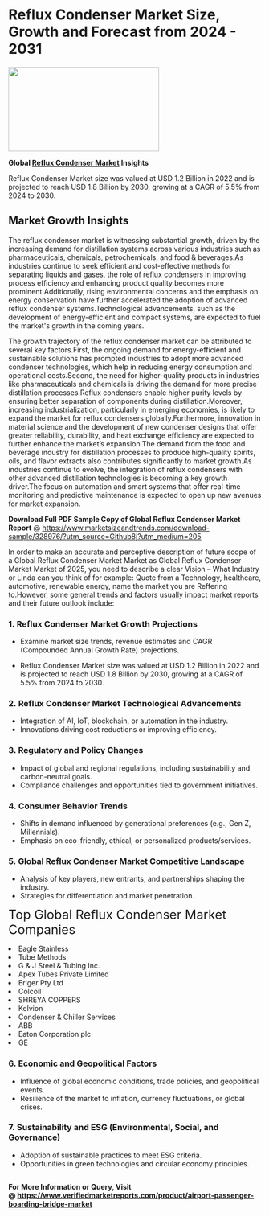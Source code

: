 <H1>Reflux Condenser Market Size, Growth and Forecast from 2024 - 2031</H1><img class="aligncenter size-medium wp-image-584254" src="https://thirdeyenews.in/wp-content/uploads/2024/09/Global-Market-Research-300x168.jpeg" alt="" width="300" height="168" /><p><strong>Global&nbsp;<a href="https://www.marketsizeandtrends.com/download-sample/328976/?utm_source=Github8j?utm_medium=205">Reflux Condenser Market</a> Insights</strong></p><p>Reflux Condenser Market size was valued at USD 1.2 Billion in 2022 and is projected to reach USD 1.8 Billion by 2030, growing at a CAGR of 5.5% from 2024 to 2030.</p><p><h2>Market Growth Insights</h2> The reflux condenser market is witnessing substantial growth, driven by the increasing demand for distillation systems across various industries such as pharmaceuticals, chemicals, petrochemicals, and food & beverages.As industries continue to seek efficient and cost-effective methods for separating liquids and gases, the role of reflux condensers in improving process efficiency and enhancing product quality becomes more prominent.Additionally, rising environmental concerns and the emphasis on energy conservation have further accelerated the adoption of advanced reflux condenser systems.Technological advancements, such as the development of energy-efficient and compact systems, are expected to fuel the market's growth in the coming years.<p>The growth trajectory of the reflux condenser market can be attributed to several key factors.First, the ongoing demand for energy-efficient and sustainable solutions has prompted industries to adopt more advanced condenser technologies, which help in reducing energy consumption and operational costs.Second, the need for higher-quality products in industries like pharmaceuticals and chemicals is driving the demand for more precise distillation processes.Reflux condensers enable higher purity levels by ensuring better separation of components during distillation.Moreover, increasing industrialization, particularly in emerging economies, is likely to expand the market for reflux condensers globally.Furthermore, innovation in material science and the development of new condenser designs that offer greater reliability, durability, and heat exchange efficiency are expected to further enhance the market’s expansion.The demand from the food and beverage industry for distillation processes to produce high-quality spirits, oils, and flavor extracts also contributes significantly to market growth.As industries continue to evolve, the integration of reflux condensers with other advanced distillation technologies is becoming a key growth driver.The focus on automation and smart systems that offer real-time monitoring and predictive maintenance is expected to open up new avenues for market expansion.<p><span class=""><strong>Download Full PDF Sample Copy of Global Reflux Condenser Market Report</strong> @ <a href="https://www.marketsizeandtrends.com/download-sample/328976/?utm_source=Github8j?utm_medium=205" target="_blank">https://www.marketsizeandtrends.com/download-sample/328976/?utm_source=Github8j?utm_medium=205</a></span></p><p>In order to make an accurate and perceptive description of future scope of a Global&nbsp;Reflux Condenser Market Market as Global&nbsp;Reflux Condenser Market Market of 2025, you need to describe a clear Vision &ndash; What Industry or Linda can you think of for example: Quote from a Technology, healthcare, automotive, renewable energy, name the market you are Reffering to.However, some general trends and factors usually impact market reports and their future outlook include:</p><h3>1.&nbsp;<strong>Reflux Condenser Market Growth Projections</strong></h3><ul><li>Examine market size trends, revenue estimates and CAGR (Compounded Annual Growth Rate) projections.</li><li><p>Reflux Condenser Market size was valued at USD 1.2 Billion in 2022 and is projected to reach USD 1.8 Billion by 2030, growing at a CAGR of 5.5% from 2024 to 2030.</p></li></ul><h3>2.&nbsp;<strong>Reflux Condenser Market Technological Advancements</strong></h3><ul><li>Integration of AI, IoT, blockchain, or automation in the industry.</li><li>Innovations driving cost reductions or improving efficiency.</li></ul><h3>3.&nbsp;<strong>Regulatory and Policy Changes</strong></h3><ul><li>Impact of global and regional regulations, including sustainability and carbon-neutral goals.</li><li>Compliance challenges and opportunities tied to government initiatives.</li></ul><h3>4.&nbsp;<strong>Consumer Behavior Trends</strong></h3><ul><li>Shifts in demand influenced by generational preferences (e.g., Gen Z, Millennials).</li><li>Emphasis on eco-friendly, ethical, or personalized products/services.</li></ul><h3>5.&nbsp;<strong>Global Reflux Condenser Market Competitive Landscape</strong></h3><ul><li>Analysis of key players, new entrants, and partnerships shaping the industry.</li><li>Strategies for differentiation and market penetration.</li></ul><p data-pm-slice="1 1 []"><span style="color: inherit; font-family: inherit; font-size: 25px;">Top Global Reflux Condenser Market Companies</span></p><div class="" data-test-id=""><p><li>Eagle Stainless</li><li> Tube Methods</li><li> G & J Steel & Tubing Inc.</li><li> Apex Tubes Private Limited</li><li> Eriger Pty Ltd</li><li> Colcoil</li><li> SHREYA COPPERS</li><li> Kelvion</li><li> Condenser & Chiller Services</li><li> ABB</li><li> Eaton Corporation plc</li><li> GE</li></p></div><h3>6.&nbsp;<strong>Economic and Geopolitical Factors</strong></h3><ul><li>Influence of global economic conditions, trade policies, and geopolitical events.</li><li>Resilience of the market to inflation, currency fluctuations, or global crises.</li></ul><h3>7.&nbsp;<strong>Sustainability and ESG (Environmental, Social, and Governance)</strong></h3><ul><li>Adoption of sustainable practices to meet ESG criteria.</li><li>Opportunities in green technologies and circular economy principles.</li></ul><h2><strong style="font-size: 14px;">For More Information or Query, Visit @&nbsp;</strong><a style="background-color: #ffffff; font-size: 14px;" href="https://www.marketsizeandtrends.com/report/reflux-condenser-market/" target="_blank">https://www.verifiedmarketreports.com/product/airport-passenger-boarding-bridge-market</a></h2>